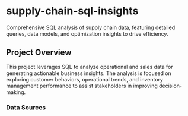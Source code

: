 # supply-chain-sql-insights
Comprehensive SQL analysis of supply chain data, featuring detailed queries, data models, and optimization insights to drive efficiency.

## Project Overview
This project leverages SQL to analyze operational and sales data for generating actionable business insights. The analysis is focused on exploring customer behaviors, operational trends, and inventory management performance to assist stakeholders in improving decision-making.

### Data Sources

